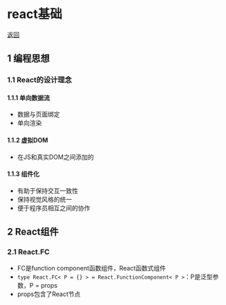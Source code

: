 # react基础

[返回](../React.md)

## 1 编程思想

### 1.1 React的设计理念

#### 1.1.1 单向数据流

- 数据与页面绑定
- 单向渲染

#### 1.1.2 虚拟DOM

- 在JS和真实DOM之间添加的

#### 1.1.3 组件化

- 有助于保持交互一致性
- 保持视觉风格的统一
- 便于程序员相互之间的协作

## 2 React组件

### 2.1 React.FC

- FC是function component函数组件，React函数式组件
- ```type React.FC< P = {} > = React.FunctionComponent< P >```：P是泛型参数，P = props
- props包含了React节点
